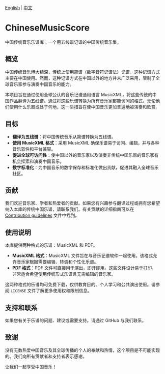 [English](README.md) | [中文](README.cn.md)

# ChineseMusicScore
中国传统音乐乐谱库：一个用五线谱记谱的中国传统音乐集。

## 概览

中国传统音乐博大精深，传统上使用简谱（数字音符记谱法）记谱，这种记谱方式主要在中国使用。然而，这种记谱方式在中国以外的地方并未广泛采用，限制了全球音乐家参与演奏中国音乐的能力。

本项目旨在通过使用全球公认的音乐记谱通用语言 MusicXML，将这些传统的中国作品翻译为五线谱。通过将这些乐谱转换为所有音乐家都能访问的格式，无论他们使用什么乐器或处于何地，这一举措旨在使中国音乐更加普遍地被演奏和欣赏。

## 目标

- **翻译为五线谱**：将中国传统音乐从简谱转换为五线谱。
- **使用 MusicXML 格式**：采用 MusicXML 确保乐谱易于访问、编辑，并与各种音乐软件和平台兼容。
- **促进全球可访问性**：使中国以外的音乐家以及演奏非传统中国乐器的音乐家有机会探索和演奏中国音乐。
- **数字标准化**：为中国音乐的数字保存和标准化做出贡献，促进其融入全球音乐社区。

## 贡献

我们欢迎音乐家、学者和热爱者的贡献。如果您有兴趣参与翻译过程或拥有您希望纳入本库的传统中国乐谱，请联系我们。有关贡献的详细指南可以在 [Contribution guidelines](docs/CONTRIBUTING.md) 文件中找到。

## 使用说明

本库提供两种格式的乐谱：MusicXML 和 PDF。

- **MusicXML 格式**：MusicXML 文件旨在与音乐记谱软件一起使用。该格式允许音乐家根据需要编辑、转调和个性化乐谱。
- **PDF 格式**：PDF 文件可直接用于演出，即开即用。这些文件设计易于打印，非常适合希望使用传统形式乐谱且无需编辑的音乐家。

这两种格式的乐谱均可免费下载，仅供教育目的、个人学习和公共演出使用。请参阅 `LICENSE` 文件了解更多使用权和限制信息。

## 支持和联系

如果您有关于乐谱的问题、建议或需要支持，请通过 GitHub 与我们联系。

## 致谢

没有无数热爱中国音乐及其全球传播的个人的奉献和热情，这个项目是不可能实现的。我们向所有贡献者和支持者表示感谢。

让我们一起享受中国音乐！

